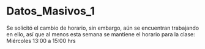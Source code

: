 # Datos_Masivos_1

Se solicitó el cambio de horario, sin embargo, aún se encuentran trabajando en ello, así que al menos esta semana se mantiene el horario para la clase:
Miércoles 13:00 a 15:00 hrs
